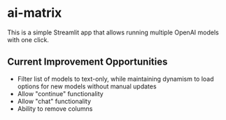 # ai-matrix
This is a simple Streamlit app that allows running multiple OpenAI models with one click.

## Current Improvement Opportunities
- Filter list of models to text-only, while maintaining dynamism to load options for new models without manual updates
- Allow "continue" functionality
- Allow "chat" functionality
- Ability to remove columns
